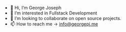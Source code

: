- 👋 Hi, I’m George Joseph
- 👀 I’m interested in Fullstack Development
- 💞️ I’m looking to collaborate on open source projects.
- 📫 How to reach me -> info@georgepj.me

<!---
geopjinfo/geopjinfo is a ✨ special ✨ repository because its `README.md` (this file) appears on your GitHub profile.
You can click the Preview link to take a look at your changes.
--->

